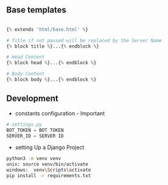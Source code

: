 ## Base templates
```python

{% extends 'html/base.html' %}

# Title if not passed will be replaced by the Server Name
{% block title %}...{% endblock %}

# Head Content
{% block head %}...{% endblock %}

# Body Content
{% block body %}...{% endblock %}

```

## Development
- constants configuration - Important
```python
# settings.py
BOT_TOKEN = BOT TOKEN
SERVER_ID = SERVER ID 
```

- setting Up a Django Project
```sh
python3 -m venv venv
unix: source venv/bin/activate
windows:  venv\Scripts\activate
pip install -r requirements.txt
```
